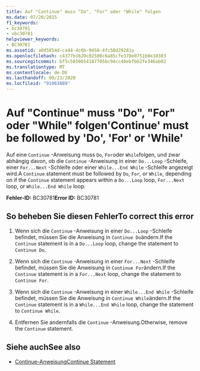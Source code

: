 ```yaml
---
title: Auf "Continue" muss "Do", "For" oder "While" folgen
ms.date: 07/20/2015
f1_keywords:
- bc30781
- vbc30781
helpviewer_keywords:
- BC30781
ms.assetid: a0d5854d-ca44-4c6b-9458-4fc50d29281a
ms.openlocfilehash: c4377b1620c02500c6a85cfe378e0751b0e10303
ms.sourcegitcommit: bf5c5850654187705bc94cc40ebfb62fe346ab02
ms.translationtype: MT
ms.contentlocale: de-DE
ms.lasthandoff: 09/23/2020
ms.locfileid: "91063889"
---
```

# <a name="continue-must-be-followed-by-do-for-or-while"></a><span data-ttu-id="37d9f-102">Auf "Continue" muss "Do", "For" oder "While" folgen</span><span class="sxs-lookup"><span data-stu-id="37d9f-102">'Continue' must be followed by 'Do', 'For' or 'While'</span></span>

<span data-ttu-id="37d9f-103">Auf eine `Continue` -Anweisung muss `Do`, `For`oder `While`folgen, und zwar abhängig davon, ob die `Continue` -Anweisung in einer `Do...Loop` -Schleife, einer `For...Next` -Schleife oder einer `While...End While` -Schleife angezeigt wird.</span><span class="sxs-lookup"><span data-stu-id="37d9f-103">A `Continue` statement must be followed by `Do`, `For`, or `While`, depending on if the `Continue` statement appears within a `Do...Loop` loop, `For...Next` loop, or `While...End While` loop.</span></span>  
  
 <span data-ttu-id="37d9f-104">**Fehler-ID:** BC30781</span><span class="sxs-lookup"><span data-stu-id="37d9f-104">**Error ID:** BC30781</span></span>  
  
## <a name="to-correct-this-error"></a><span data-ttu-id="37d9f-105">So beheben Sie diesen Fehler</span><span class="sxs-lookup"><span data-stu-id="37d9f-105">To correct this error</span></span>  
  
1. <span data-ttu-id="37d9f-106">Wenn sich die `Continue` -Anweisung in einer `Do...Loop` -Schleife befindet, müssen Sie die Anweisung in `Continue Do`ändern.</span><span class="sxs-lookup"><span data-stu-id="37d9f-106">If the `Continue` statement is in a `Do...Loop` loop, change the statement to `Continue Do`.</span></span>  
  
2. <span data-ttu-id="37d9f-107">Wenn sich die `Continue` -Anweisung in einer `For...Next` -Schleife befindet, müssen Sie die Anweisung in `Continue For`ändern.</span><span class="sxs-lookup"><span data-stu-id="37d9f-107">If the `Continue` statement is in a `For...Next` loop, change the statement to `Continue For`.</span></span>  
  
3. <span data-ttu-id="37d9f-108">Wenn sich die `Continue` -Anweisung in einer `While...End While` -Schleife befindet, müssen Sie die Anweisung in `Continue While`ändern.</span><span class="sxs-lookup"><span data-stu-id="37d9f-108">If the `Continue` statement is in a `While...End While` loop, change the statement to `Continue While`.</span></span>  
  
4. <span data-ttu-id="37d9f-109">Entfernen Sie andernfalls die `Continue` -Anweisung.</span><span class="sxs-lookup"><span data-stu-id="37d9f-109">Otherwise, remove the `Continue` statement.</span></span>  
  
## <a name="see-also"></a><span data-ttu-id="37d9f-110">Siehe auch</span><span class="sxs-lookup"><span data-stu-id="37d9f-110">See also</span></span>

- [<span data-ttu-id="37d9f-111">Continue-Anweisung</span><span class="sxs-lookup"><span data-stu-id="37d9f-111">Continue Statement</span></span>](../language-reference/statements/continue-statement.md)

